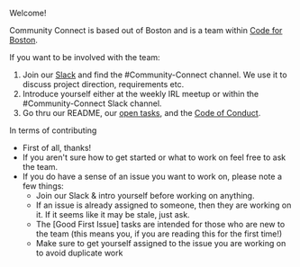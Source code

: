 Welcome!

Community Connect is based out of Boston and is a team within [Code for Boston](https://www.codeforboston.org).

If you want to be involved with the team:

1) Join our [Slack](https://communityinviter.com/apps/cfb-public/code-for-boston) and find the #Community-Connect channel. We use it to discuss project direction, requirements etc.
2) Introduce yourself either at the weekly IRL meetup or within the #Community-Connect Slack channel.
3) Go thru our README, our [open tasks](https://github.com/codeforboston/communityconnect/issues), and the [Code of Conduct](https://www.codeforboston.org/code-of-conduct/).

In terms of contributing 
* First of all, thanks!
* If you aren't sure how to get started or what to work on feel free to ask the team.
* If you do have a sense of an issue you want to work on, please note a few things:
   * Join our Slack & intro yourself before working on anything.
   * If an issue is already assigned to someone, then they are working on it. If it seems like it may be stale, just ask.
   * The [Good First Issue] tasks are intended for those who are new to the team (this means you, if you are reading this for the first time!) 
   * Make sure to get yourself assigned to the issue you are working on to avoid duplicate work 
